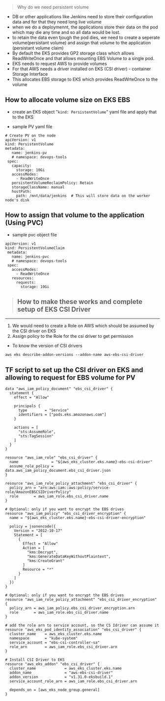 > Why do we need persistent volume

- DB or other applications like Jenkins need to store their configuration data and for that they need long live volume
- when we do a deploymennt, the applications store their data on the pod which may die any time and so all data would be lost.
- to retain the data even tjough the pod dies, we need to create a seperate volume(persistant volume) and assign that volume to the application (persistant volume claim)
- By default the EKS provides GP2 storage class which allows ReadWriteOnce and that allows mounting EBS Volume to a single pod.
- EKS needs to request AWS to provide volumes
- For that AWS needs a driver installed on EKS (CSI driver) - container Storage Interface
- This allocates EBS storage to EKS which provides ReadWrteOnce to the volume


## How to allocate volume size on EKS EBS
- create an EKS object "`kind: PersistentVolume`" yaml file and apply that to the EKS

- sample PV yaml file
```
# Create PV on the node 
apiVersion: v1
kind: PersistentVolume
metadata:
   name: jenkins-pv
   # namespace: devops-tools
 spec:
   capacity:
     storage: 10Gi
   accessModes:
     - ReadWriteOnce
   persistentVolumeReclaimPolicy: Retain
   storageClassName: manual
   hostPath:
     path: /mnt/data/jenkins  # This will store data on the worker node's disk
```

## How to assign that volume to the application (Using PVC)
- sample pvc object file
```
apiVersion: v1
kind: PersistentVolumeClaim
 metadata:
   name: jenkins-pvc
   # namespace: devops-tools
 spec:
   accessModes:
     - ReadWriteOnce
   resources:
     requests:
       storage: 10Gi

```


> ## How to make these works and complete setup of EKS CSI Driver
---

1. We would need to create a Role on AWS which should be assumed by the CSI driver on EKS
2. Assign policy to the Role for the csi driver to get permission

- To know the version of CSI drivers
```
aws eks describe-addon-versions --addon-name aws-ebs-csi-driver
```

## TF script to set up the CSI driver on EKS and allowing to request for EBS volume for PV

```
data "aws_iam_policy_document" "ebs_csi_driver" {
  statement {
    effect = "Allow"

    principals {
      type        = "Service"
      identifiers = ["pods.eks.amazonaws.com"]
    }

    actions = [
      "sts:AssumeRole",
      "sts:TagSession"
    ]
  }
}

resource "aws_iam_role" "ebs_csi_driver" {
  name               = "${aws_eks_cluster.eks.name}-ebs-csi-driver"
  assume_role_policy = data.aws_iam_policy_document.ebs_csi_driver.json
}

resource "aws_iam_role_policy_attachment" "ebs_csi_driver" {
  policy_arn = "arn:aws:iam::aws:policy/service-role/AmazonEBSCSIDriverPolicy"
  role       = aws_iam_role.ebs_csi_driver.name
}

# Optional: only if you want to encrypt the EBS drives
resource "aws_iam_policy" "ebs_csi_driver_encryption" {
  name = "${aws_eks_cluster.eks.name}-ebs-csi-driver-encryption"

  policy = jsonencode({
    Version = "2012-10-17"
    Statement = [
      {
        Effect = "Allow"
        Action = [
          "kms:Decrypt",
          "kms:GenerateDataKeyWithoutPlaintext",
          "kms:CreateGrant"
        ]
        Resource = "*"
      }
    ]
  })
}

# Optional: only if you want to encrypt the EBS drives
resource "aws_iam_role_policy_attachment" "ebs_csi_driver_encryption" {
  policy_arn = aws_iam_policy.ebs_csi_driver_encryption.arn
  role       = aws_iam_role.ebs_csi_driver.name
}

# add the role arn to service account, so the CS Idriver can assume it
resource "aws_eks_pod_identity_association" "ebs_csi_driver" {
  cluster_name    = aws_eks_cluster.eks.name
  namespace       = "kube-system"
  service_account = "ebs-csi-controller-sa"
  role_arn        = aws_iam_role.ebs_csi_driver.arn
}

# Install CSI Driver to EKS
resource "aws_eks_addon" "ebs_csi_driver" {
  cluster_name             = aws_eks_cluster.eks.name
  addon_name               = "aws-ebs-csi-driver"
  addon_version            = "v1.31.0-eksbuild.1"
  service_account_role_arn = aws_iam_role.ebs_csi_driver.arn

  depends_on = [aws_eks_node_group.general]
}
```